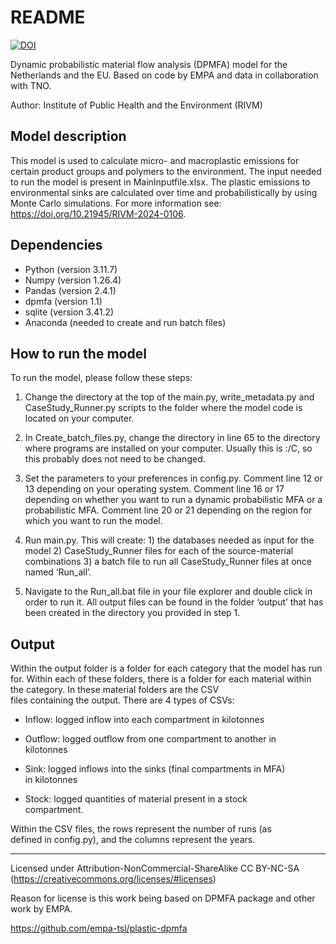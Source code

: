 README
================

[![DOI](https://zenodo.org/badge/DOI/10.5281/zenodo.12636553.svg)](https://doi.org/10.5281/zenodo.12636553)

Dynamic probabilistic material flow analysis (DPMFA) model for the
Netherlands and the EU. Based on code by EMPA and data in collaboration
with TNO.

Author: Institute of Public Health and the Environment (RIVM)

## Model description

This model is used to calculate micro- and macroplastic emissions for
certain product groups and polymers to the environment. The input needed
to run the model is present in MainInputfile.xlsx. The plastic emissions
to environmental sinks are calculated over time and probabilistically by
using Monte Carlo simulations. For more information see: https://doi.org/10.21945/RIVM-2024-0106.

## Dependencies

- Python (version 3.11.7)
- Numpy (version 1.26.4)
- Pandas (version 2.4.1)
- dpmfa (version 1.1)
- sqlite (version 3.41.2)
- Anaconda (needed to create and run batch files)

## How to run the model

To run the model, please follow these steps:

1.  Change the directory at the top of the main.py, write_metadata.py
    and CaseStudy_Runner.py scripts to the folder where the model code
    is located on your computer.

2.  In Create_batch_files.py, change the directory in line 65 to the
    directory where programs are installed on your computer. Usually
    this is :/C, so this probably does not need to be changed.

3.  Set the parameters to your preferences in config.py. Comment line 12
    or 13 depending on your operating system. Comment line 16 or 17
    depending on whether you want to run a dynamic probabilistic MFA or
    a probabilistic MFA. Comment line 20 or 21 depending on the region
    for which you want to run the model.

4.  Run main.py. This will create: 1) the databases needed as input for
    the model 2) CaseStudy_Runner files for each of the source-material
    combinations 3) a batch file to run all CaseStudy_Runner files at
    once named ‘Run_all’.

5.  Navigate to the Run_all.bat file in your file explorer and double
    click in order to run it. All output files can be found in the
    folder ‘output’ that has been created in the directory you provided
    in step 1.

## Output

Within the output folder is a folder for each category that the model
has run for. Within each of these folders, there is a folder for each
material within the category. In these material folders are the CSV  
files containing the output. There are 4 types of CSVs:

- Inflow: logged inflow into each compartment in kilotonnes

- Outflow: logged outflow from one compartment to another in  
  kilotonnes

- Sink: logged inflows into the sinks (final compartments in MFA)  
  in kilotonnes

- Stock: logged quantities of material present in a stock  
  compartment.

Within the CSV files, the rows represent the number of runs (as  
defined in config.py), and the columns represent the years.

------------------------------------------------------------------------

Licensed under Attribution-NonCommercial-ShareAlike CC BY-NC-SA
(<https://creativecommons.org/licenses/#licenses>)

Reason for license is this work being based on DPMFA package and other
work by EMPA.

<https://github.com/empa-tsl/plastic-dpmfa>
